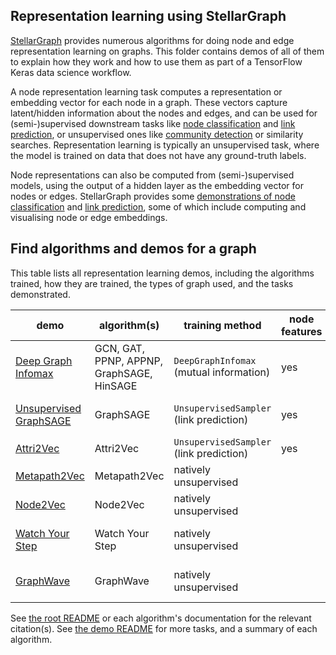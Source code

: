 ## Representation learning using StellarGraph

[StellarGraph](https://github.com/stellargraph/stellargraph) provides numerous algorithms for doing node and edge representation learning on graphs. This folder contains demos of all of them to explain how they work and how to use them as part of a TensorFlow Keras data science workflow.

A node representation learning task computes a representation or embedding vector for each node in a graph. These vectors capture latent/hidden information about the nodes and edges, and can be used for (semi-)supervised downstream tasks like [node classification][nc] and [link prediction][lp], or unsupervised ones like [community detection][cd] or similarity searches. Representation learning is typically an unsupervised task, where the model is trained on data that does not have any ground-truth labels.

Node representations can also be computed from (semi-)supervised models, using the output of a hidden layer as the embedding vector for nodes or edges. StellarGraph provides some [demonstrations of node classification][nc] and [link prediction][lp], some of which include computing and visualising node or edge embeddings.

[nc]: ../node-classification/README.md
[lp]: ../link-prediction/README.md
[cd]: ../community_detection/README.md

## Find algorithms and demos for a graph

This table lists all representation learning demos, including the algorithms trained, how they are trained, the types of graph used, and the tasks demonstrated.

| demo | algorithm(s) | training method | node features | downstream tasks shown |
|---|---|---|---|---|
| [Deep Graph Infomax][dgi] | GCN, GAT, PPNP, APPNP, GraphSAGE, HinSAGE | `DeepGraphInfomax` (mutual information) | yes | visualisation, node classification |
| [Unsupervised GraphSAGE][graphsage] | GraphSAGE | `UnsupervisedSampler` (link prediction) | yes | visualisation, node classification |
| [Attri2Vec][attri2vec] | Attri2Vec | `UnsupervisedSampler` (link prediction) | yes | visualisation |
| [Metapath2Vec][metapath2vec] | Metapath2Vec | natively unsupervised | | visualisation |
| [Node2Vec][node2vec] | Node2Vec | natively unsupervised | | visualisation |
| [Watch Your Step][wys] | Watch Your Step | natively unsupervised | | visualisation, node classification |
| [GraphWave][graphwave] | GraphWave | natively unsupervised | | visualisation, node classification |

[dgi]: deep-graph-infomax-cora.ipynb
[graphsage]: embeddings-unsupervised-graphsage-cora.ipynb
[graphwave]: graphwave-barbell.ipynb
[attri2vec]: stellargraph-attri2vec-citeseer.ipynb
[metapath2vec]: stellargraph-metapath2vec.ipynb
[node2vec]: stellargraph-node2vec.ipynb
[wys]: watch-your-step-cora-demo.ipynb

See [the root README](../../README.md) or each algorithm's documentation for the relevant citation(s). See [the demo README](../README.md) for more tasks, and a summary of each algorithm.
